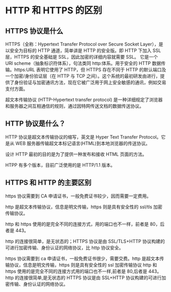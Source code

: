 # HTTP 和 HTTPS 的区别

## HTTPS 协议是什么

HTTPS（全称：Hypertext Transfer Protocol over Secure Socket Layer），是以安全为目标的 HTTP 通道，简单讲是 HTTP 的安全版。即 HTTP 下加入 SSL 层，HTTPS 的安全基础是 SSL，因此加密的详细内容就需要 SSL。 它是一个 URI scheme（抽象标识符体系），句法类同 http:体系。用于安全的 HTTP 数据传输。https:URL 表明它使用了 HTTP，但 HTTPS 存在不同于 HTTP 的默认端口及一个加密/身份验证层（在 HTTP 与 TCP 之间）。这个系统的最初研发由进行，提供了身份验证与加密通讯方法，现在它被广泛用于网上安全敏感的通讯，例如交易支付方面。

超文本传输协议 (HTTP-Hypertext transfer protocol) 是一种详细规定了浏览器和服务器之间互相通信的规则，通过因特网传送文档的数据传送协议。

## HTTP 协议是什么？

HTTP 协议是超文本传输协议的缩写，英文是 Hyper Text Transfer Protocol。它是从 WEB 服务器传输超文本标记语言(HTML)到本地浏览器的传送协议。

设计 HTTP 最初的目的是为了提供一种发布和接收 HTML 页面的方法。

HTPP 有多个版本，目前广泛使用的是 HTTP/1.1 版本。

## HTTPS 和 HTTP 的主要区别

https 协议需要到 CA 申请证书，一般免费证书较少，因而需要一定费用。

http 是超文本传输协议，信息是明文传输，https 则是具有安全性的 ssl/tls 加密传输协议。

http 和 https 使用的是完全不同的连接方式，用的端口也不一样，前者是 80，后者是 443。

http 的连接很简单，是无状态的；HTTPS 协议是由 SSL/TLS+HTTP 协议构建的可进行加密传输、身份认证的网络协议，比 http 协议安全。

https 协议需要到 ca 申请证书，一般免费证书很少，需要交费。http 是超文本传输协议，信息是明文传输，https 则是具有安全性的 ssl 加密传输协议 http 和 https 使用的是完全不同的连接方式用的端口也不一样,前者是 80,后者是 443。http 的连接很简单,是无状态的 HTTPS 协议是由 SSL+HTTP 协议构建的可进行加密传输、身份认证的网络协议。
